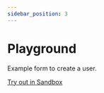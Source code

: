 ```yaml
---
sidebar_position: 3
---
```


# Playground

Example form to create a user.

[Try out in Sandbox](https://codesandbox.io/s/resourge-react-form-59g2br)

